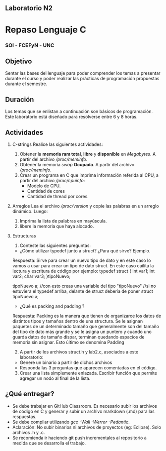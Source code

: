 ## Laboratorio N2
# Repaso Lenguaje C
### SOI - FCEFyN - UNC


## Objetivo
Sentar las bases del lenguaje para poder comprender los temas a presentar durante el curso y poder realizar las prácticas de programación propuestas durante el semestre.


## Duración
Los temas que se enlistan a continuación son básicos de programación. Este laboratorio está diseñado para resolverse entre 6 y 8 horas.


## Actividades
1. C-strings
Realice las siguientes actividades:
   1. Obtener la **memoria ram total**, **libre** y **disponible** en *Megabytes*. A partir del archivo */proc/meminfo*. 
   1. Obtener la memoria *swap* **Ocupada**. A partir del archivo */proc/meminfo*.
   1. Crear un programa en C que imprima información referida al CPU, a partir del archivo */proc/cpuinfo*:
       - Modelo de CPU.
       - Cantidad de cores 
       - Cantidad de thread por cores.

3. Arreglos
Lea el archivo */proc/version* y copie las palabras en un arreglo dinámico.
Luego:
   1. Imprima la lista de palabras en mayúscula. 
   2. libere la memoria que haya alocado.
   
4. Estructuras

   1. Conteste las siguientes preguntas:
     - ¿Cómo utilizar typedef junto a struct? ¿Para qué sirve? Ejemplo.

     Respuesta: Sirve para crear un nuevo tipo de dato y en este caso lo vamos a usar 
     para crear un tipo de dato struct. En este caso cailita la lectura y escritura de código
     por ejemplo:
     typedef struct
	  {
   		int var1;
   		int var2;
   		char var3;
	  }tipoNuevo;
		
	  tipoNuevo a; //con esto creas una variable del tipo "tipoNuevo"
     //si no estuviera el typedef arriba, delante de struct debería de poner
     struct tipoNuevo a;

     - ¿Qué es packing and padding ?

     Respuesta: Packing es la manera que tienen de organizarce los datos de distintos tipos y tamaños dentro de una structura. 
     Se le asignan paquetes de un determinado tamaño que generalmente son del tamaño del tipo de dato más grande y se le asigna un puntero y cuando uno guarda
     datos de tamaño dispar, terminan quedando espacios de memoria sin asignar. Esto último se denomina Padding

   2. A partir de los archivos struct.h y lab2.c, asociados a este laboratorio:
     - Genere un binario a partir de dichos archivos
     - Responda las 3 preguntas que aparecen comentadas en el código.

   3. Crear una lista simplemente enlazada. Escribir función que permite agregar un nodo al final de la lista.


## ¿Qué entregar?
- Se debe trabajar en GitHub Classroom. Es necesario subir los archivos de código en C y generar y subir un archivo markdown (.md) para las respuestas.
- Se debe compilar utilizando *gcc -Wall -Werror -Pedantic*.
- Aclaración: No subir binarios ni archivos de proyectos (eg: Eclipse). Solo archivos .h y .c.
- Se recomienda ir haciendo git push incrementales al repositorio a medida que se desarrolla el trabajo.